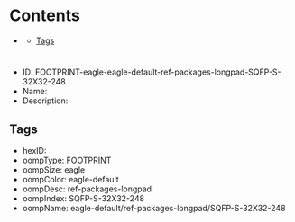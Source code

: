



Contents
========

* [](#)
	* [Tags](#tags)

# 

- ID: FOOTPRINT-eagle-eagle-default-ref-packages-longpad-SQFP-S-32X32-248
- Name: 
- Description: 

## Tags

- hexID: 
- oompType: FOOTPRINT
- oompSize: eagle
- oompColor: eagle-default
- oompDesc: ref-packages-longpad
- oompIndex: SQFP-S-32X32-248
- oompName: eagle-default/ref-packages-longpad/SQFP-S-32X32-248
